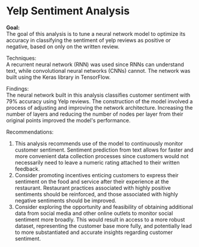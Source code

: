# Yelp Sentiment Analysis


**Goal:**<br>
The goal of this analysis is to tune a neural network model to optimize its accuracy in classifying the sentiment of yelp reviews as positive or negative, based on only on the written review. 

Techniques:<br>
A recurrent neural network (RNN) was used since RNNs can understand text, while convolutional neural networks (CNNs) cannot. The network was built using the Keras library in TensorFlow.


Findings:<br>
The neural network built in this analysis classifies customer sentiment with 79% accuracy using Yelp reviews. The construction of the model involved a process of adjusting and improving the network architecture. Increasing the number of layers and reducing the number of nodes per layer from their original points improved the model's performance.   


Recommendations:<br>
1. This analysis recommends use of the model to continuously monitor customer sentiment. Sentiment prediction from text allows for faster and more convenient data collection processes since customers would not necessarily need to leave a numeric rating attached to their written feedback.
2. Consider promoting incentives enticing customers to express their sentiment on the food and service after their experience at the restaurant. Restaurant practices associated with highly positive sentiments should be reinforced, and those associated with highly negative sentiments should be improved.
3. Consider exploring the opportunity and feasibility of obtaining additional data from social media and other online outlets to monitor social sentiment more broadly. This would result in access to a more robust dataset, representing the customer base more fully, and potentially lead to more substantiated and accurate insights regarding customer sentiment.

